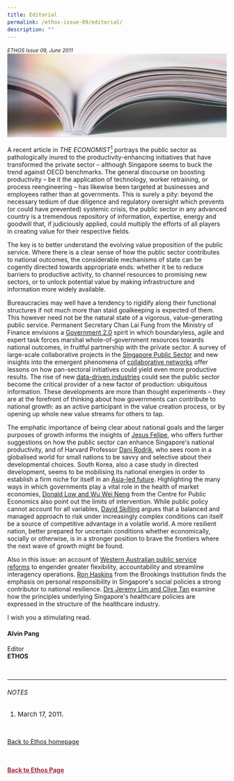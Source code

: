 ```yaml
---
title: Editorial
permalink: /ethos-issue-09/editorial/
description: ""
---
```

<style>

.back a
{
	color: #9f2943;
	font-weight: bold;
}

#banner img
{
	width:100%;
}
	
.author
{
border-bottom: 1px solid black;
margin-top:40px;
padding-bottom:30px;
border-top: 1px solid black;	

}

.author p {
	font-size: 0.9em;
	line-height:24px !important;
	}	

.break
{
   border-top: 1px solid  black;
   border-bottom: 1px solid black;
	 padding:20px;
	text-align:center;
	margin-top:50px;
}
	
.break1
{
font-family: Georgia;
	font-size:20px;
	font-style: italic;
	font-weight: bold;
}

.boxheader {
	color: white !important;
	}	

.containerbox {
	background-color: #eceedb;
	border-radius: 10px;
	padding: 5%;
	margin-top: 5%;
	
	}	

li {
	font-size: 15px !important;
	
	}	

</style>

<em><small>ETHOS Issue 09, June 2011</small></em>
<img src="/images/Landing_Banner_Images/knowledge_editorial_banner_01.jpg">

  
<p>A recent article in <em>THE ECONOMIST</em><a href="#notes"><sup>1</sup></a> portrays the public sector as pathologically inured to the productivity-enhancing initiatives that have transformed the private sector – although Singapore seems to buck the trend against OECD benchmarks. The general discourse on boosting productivity – be it the application of technology, worker retraining, or process reengineering – has likewise been targeted at businesses and employees rather than at governments. This is surely a pity: beyond the necessary tedium of due diligence and regulatory oversight which prevents (or could have prevented) systemic crisis, the public sector in any advanced country is a tremendous repository of information, expertise, energy and goodwill that, if judiciously applied, could multiply the efforts of all players in creating value for their respective fields.</p>  
  
<p>  
The key is to better understand the evolving value proposition of the public service. Where there is a clear sense of how the public sector contributes to national outcomes, the considerable mechanisms of state can be cogently directed towards appropriate ends: whether it be to reduce barriers to productive activity, to channel resources to promising new sectors, or to unlock potential value by making infrastructure and information more widely available.</p>  
  
<p>  
Bureaucracies may well have a tendency to rigidify along their functional structures if not much more than staid goalkeeping is expected of them. This however need not be the natural state of a vigorous, value-generating public service. Permanent Secretary Chan Lai Fung from the Ministry of Finance envisions a <a href="government-2.html">Government 2.0</a>&nbsp;spirit in which boundaryless, agile and expert task forces marshal whole-of-government resources towards national outcomes, in fruitful partnership with the private sector. A survey of large-scale collaborative projects in the <a href="reviewing-whole-of-government-collaboration-in-the-singapore-public-service.html">Singapore Public Sector</a>&nbsp;and new insights into the emergent phenomena of <a href="networked-governance-why-it-is-different-and-how-it-can-work.html">collaborative networks</a>&nbsp;offer lessons on how pan-sectoral initiatives could yield even more productive results. The rise of new <a href="the-age-of-big-data.html">data-driven industries</a>&nbsp;could see the public sector become the critical provider of a new factor of production: ubiquitous information. These developments are more than thought experiments – they are at the forefront of thinking about how governments can contribute to national growth: as an active participant in the value creation process, or by opening up whole new value streams for others to tap.</p>  
  
<p>  
The emphatic importance of being clear about national goals and the larger purposes of growth informs the insights of <a href="that-elixir-called-productivity-ten-implications-for-singapore.html">Jesus Felipe</a>, who offers further suggestions on how the public sector can enhance Singapore's national productivity, and of Harvard Professor <a href="global-growth-local-governance.html">Dani Rodrik</a>, who sees room in a globalised world for small nations to be savvy and selective about their developmental choices. South Korea, also a case study in directed development, seems to be mobilising its national energies in order to establish a firm niche for itself in an <a href="five-reasons-korea-is-the-future.html">Asia-led future</a>. Highlighting the many ways in which governments play a vital role in the health of market economies, <a href="government-and-markets-in-a-well-functioning-economy.html">Donald Low and Wu Wei Neng</a>&nbsp;from the Centre for Public Economics also point out the limits of intervention. While public policy cannot account for all variables, <a href="risk-and-resilience-in-a-changing-world.html">David Skilling</a>&nbsp;argues that a balanced and managed approach to risk under increasingly complex conditions can itself be a source of competitive advantage in a volatile world. A more resilient nation, better prepared for uncertain conditions whether economically, socially or otherwise, is in a stronger position to brave the frontiers where the next wave of growth might be found.</p>  
  
<p>  
Also in this issue: an account of <a href="modernising-public-sector-management-recent-reforms-in-western-australia.html">Western Australian public service reforms</a>&nbsp;to engender greater flexibility, accountability and streamline interagency operations. <a href="opinion-social-policy-in-singapore-a-crucible-of-individual-responsibility.html">Ron Haskins</a>&nbsp;from the Brookings Institution finds the emphasis on personal responsibility in Singapore's social policies a strong contributor to national resilience. <a href="strategic-orientations-in-singapore-healthcare.html">Drs Jeremy Lim and Clive Tan</a>&nbsp;examine how the principles underlying Singapore's healthcare policies are expressed in the structure of the healthcare industry.</p>  
  
<p>  
I wish you a stimulating read.</p>  
  
<h4>Alvin Pang</h4>  
  
<p>Editor  
<br>  
<strong>ETHOS</strong></p>  
  
<br>  
  
<hr>  
  
<h6><a name="notes"></a>NOTES</h6>  
  
<ol>  
<li class="small-text">March 17, 2011.</li>  
</ol>  
  
<br>  
  
<p><a href="../../ethos.html">Back to Ethos homepage</a></p>




<br>
<br>	
<div class="back">
<a href="/ethos/">Back to Ethos Page</a>	
</div>